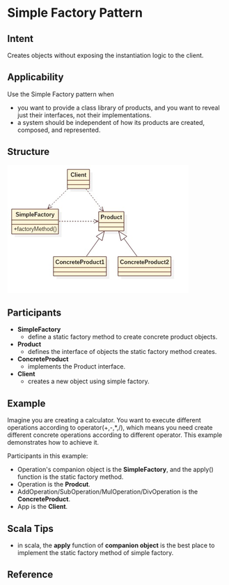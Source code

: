 # Simple Factory Pattern


## Intent
Creates objects without exposing the instantiation logic to the client.


## Applicability
Use the Simple Factory pattern when
* you want to provide a class library of products, and you want to reveal just their interfaces, not their implementations.
* a system should be independent of how its products are created, composed, and represented.


## Structure
![simple-factory](./etc/simple-factory.jpg)


## Participants
* **SimpleFactory**
    - define a static factory method to create concrete product objects.
* **Product**
    - defines the interface of objects the static factory method creates.
* **ConcreteProduct**
    - implements the Product interface.
* **Client**
    - creates a new object using simple factory.


## Example
Imagine you are creating a calculator. You want to execute different operations according to operator(+,-,*,/),
which means you need create different concrete operations according to different operator.
This example demonstrates how to achieve it.

Participants in this example:
* Operation's companion object is the **SimpleFactory**, and the apply() function is the static factory method.
* Operation is the **Prodcut**.
* AddOperation/SubOperation/MulOperation/DivOperation is the **ConcreteProduct**.
* App is the **Client**.


## Scala Tips
* in scala, the **apply** function of **companion object** is the best place to implement the static factory method of simple factory.


## Reference
